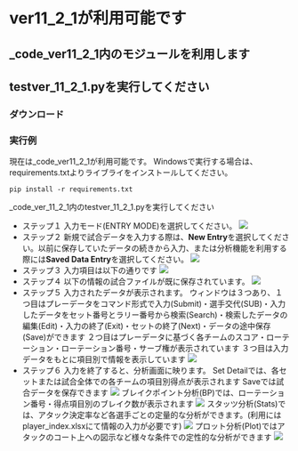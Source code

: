 # ver11_2_1が利用可能です
## _code_ver11_2_1内のモジュールを利用します
## testver_11_2_1.pyを実行してください

### ダウンロード

### 実行例
現在は_code_ver11_2_1が利用可能です。
Windowsで実行する場合は、requirements.txtよりライブライをインストールしてください。
```
pip install -r requirements.txt
```

_code_ver_11_2_1内のtestver_11_2_1.pyを実行してください
- ステップ１
入力モード(ENTRY MODE)を選択してください。
![](https://github.com/Takashi-UTokyo/Volleyball-Analytics-for-Desktop/blob/main/_code_ver11_2_1/Images/Image00.png)
- ステップ２
新規で試合データを入力する際は、**New Entry**を選択してください。以前に保存していたデータの続きから入力、または分析機能を利用する際には**Saved Data Entry**を選択してください。
![](https://github.com/Takashi-UTokyo/Volleyball-Analytics-for-Desktop/blob/main/_code_ver11_2_1/Images/Image01.png)
- ステップ３
入力項目は以下の通りです
![](https://github.com/Takashi-UTokyo/Volleyball-Analytics-for-Desktop/blob/main/_code_ver11_2_1/Images/Image1.png)
- ステップ４
以下の情報の試合ファイルが既に保存されています。
![](https://github.com/Takashi-UTokyo/Volleyball-Analytics-for-Desktop/blob/main/_code_ver11_2_1/Images/Image2.png)
- ステップ５
入力されたデータが表示されます。
ウィンドウは３つあり、１つ目はプレーデータをコマンド形式で入力(Submit)・選手交代(SUB)・入力したデータをセット番号とラリー番号から検索(Search)・検索したデータの編集(Edit)・入力の終了(Exit)・セットの終了(Next)・データの途中保存(Save)ができます
２つ目はプレーデータに基づく各チームのスコア・ローテーション・ローテーション番号・サーブ権が表示されています
３つ目は入力データをもとに項目別で情報を表示しています
![](https://github.com/Takashi-UTokyo/Volleyball-Analytics-for-Desktop/blob/main/_code_ver11_2_1/Images/Image3.png)
- ステップ６
入力を終了すると、分析画面に映ります。
Set Detailでは、各セットまたは試合全体での各チームの項目別得点が表示されます
Saveでは試合データを保存できます
![](https://github.com/Takashi-UTokyo/Volleyball-Analytics-for-Desktop/blob/main/_code_ver11_2_1/Images/Image4.png)
ブレイクポイント分析(BP)では、ローテーション番号・得点項目別のブレイク数が表示されます
![](https://github.com/Takashi-UTokyo/Volleyball-Analytics-for-Desktop/blob/main/_code_ver11_2_1/Images/Image5.png)
スタッツ分析(Stats)では、アタック決定率など各選手ごとの定量的な分析ができます。(利用にはplayer_index.xlsxにて情報の入力が必要です)
![](https://github.com/Takashi-UTokyo/Volleyball-Analytics-for-Desktop/blob/main/_code_ver11_2_1/Images/Image6.png)
プロット分析(Plot)ではアタックのコート上への図示など様々な条件での定性的な分析ができます
![](https://github.com/Takashi-UTokyo/Volleyball-Analytics-for-Desktop/blob/main/_code_ver11_2_1/Images/Image7.png)
